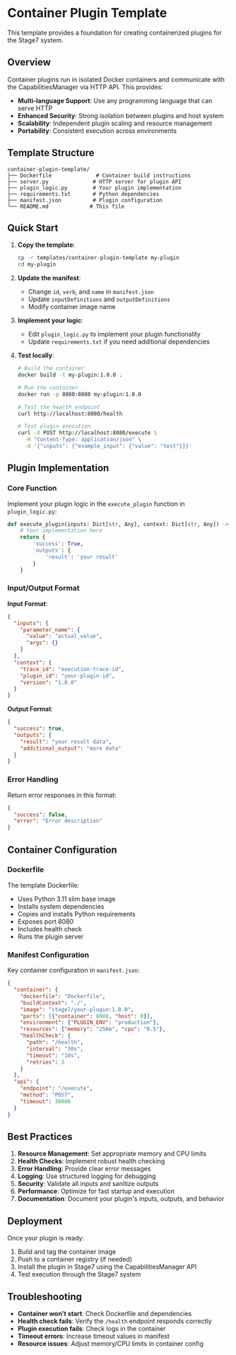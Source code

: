 # Container Plugin Template

This template provides a foundation for creating containerized plugins for the Stage7 system.

## Overview

Container plugins run in isolated Docker containers and communicate with the CapabilitiesManager via HTTP API. This provides:

- **Multi-language Support**: Use any programming language that can serve HTTP
- **Enhanced Security**: Strong isolation between plugins and host system
- **Scalability**: Independent plugin scaling and resource management
- **Portability**: Consistent execution across environments

## Template Structure

```
container-plugin-template/
├── Dockerfile              # Container build instructions
├── server.py              # HTTP server for plugin API
├── plugin_logic.py        # Your plugin implementation
├── requirements.txt       # Python dependencies
├── manifest.json          # Plugin configuration
└── README.md             # This file
```

## Quick Start

1. **Copy the template**:
   ```bash
   cp -r templates/container-plugin-template my-plugin
   cd my-plugin
   ```

2. **Update the manifest**:
   - Change `id`, `verb`, and `name` in `manifest.json`
   - Update `inputDefinitions` and `outputDefinitions`
   - Modify container image name

3. **Implement your logic**:
   - Edit `plugin_logic.py` to implement your plugin functionality
   - Update `requirements.txt` if you need additional dependencies

4. **Test locally**:
   ```bash
   # Build the container
   docker build -t my-plugin:1.0.0 .
   
   # Run the container
   docker run -p 8080:8080 my-plugin:1.0.0
   
   # Test the health endpoint
   curl http://localhost:8080/health
   
   # Test plugin execution
   curl -X POST http://localhost:8080/execute \
     -H "Content-Type: application/json" \
     -d '{"inputs": {"example_input": {"value": "test"}}}'
   ```

## Plugin Implementation

### Core Function

Implement your plugin logic in the `execute_plugin` function in `plugin_logic.py`:

```python
def execute_plugin(inputs: Dict[str, Any], context: Dict[str, Any]) -> Dict[str, Any]:
    # Your implementation here
    return {
        'success': True,
        'outputs': {
            'result': 'your result'
        }
    }
```

### Input/Output Format

**Input Format**:
```json
{
  "inputs": {
    "parameter_name": {
      "value": "actual_value",
      "args": {}
    }
  },
  "context": {
    "trace_id": "execution-trace-id",
    "plugin_id": "your-plugin-id",
    "version": "1.0.0"
  }
}
```

**Output Format**:
```json
{
  "success": true,
  "outputs": {
    "result": "your result data",
    "additional_output": "more data"
  }
}
```

### Error Handling

Return error responses in this format:
```json
{
  "success": false,
  "error": "Error description"
}
```

## Container Configuration

### Dockerfile

The template Dockerfile:
- Uses Python 3.11 slim base image
- Installs system dependencies
- Copies and installs Python requirements
- Exposes port 8080
- Includes health check
- Runs the plugin server

### Manifest Configuration

Key container configuration in `manifest.json`:

```json
{
  "container": {
    "dockerfile": "Dockerfile",
    "buildContext": "./",
    "image": "stage7/your-plugin:1.0.0",
    "ports": [{"container": 8080, "host": 0}],
    "environment": {"PLUGIN_ENV": "production"},
    "resources": {"memory": "256m", "cpu": "0.5"},
    "healthCheck": {
      "path": "/health",
      "interval": "30s",
      "timeout": "10s",
      "retries": 3
    }
  },
  "api": {
    "endpoint": "/execute",
    "method": "POST",
    "timeout": 30000
  }
}
```

## Best Practices

1. **Resource Management**: Set appropriate memory and CPU limits
2. **Health Checks**: Implement robust health checking
3. **Error Handling**: Provide clear error messages
4. **Logging**: Use structured logging for debugging
5. **Security**: Validate all inputs and sanitize outputs
6. **Performance**: Optimize for fast startup and execution
7. **Documentation**: Document your plugin's inputs, outputs, and behavior

## Deployment

Once your plugin is ready:

1. Build and tag the container image
2. Push to a container registry (if needed)
3. Install the plugin in Stage7 using the CapabilitiesManager API
4. Test execution through the Stage7 system

## Troubleshooting

- **Container won't start**: Check Dockerfile and dependencies
- **Health check fails**: Verify the `/health` endpoint responds correctly
- **Plugin execution fails**: Check logs in the container
- **Timeout errors**: Increase timeout values in manifest
- **Resource issues**: Adjust memory/CPU limits in container config
